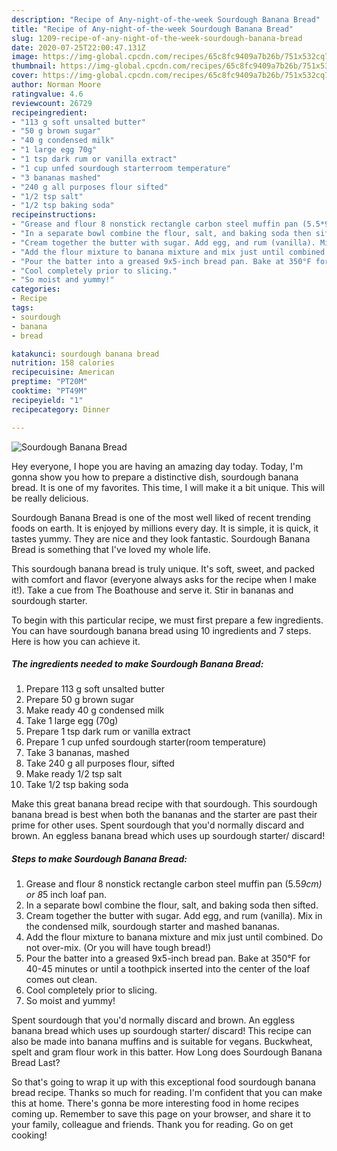 ```yaml
---
description: "Recipe of Any-night-of-the-week Sourdough Banana Bread"
title: "Recipe of Any-night-of-the-week Sourdough Banana Bread"
slug: 1209-recipe-of-any-night-of-the-week-sourdough-banana-bread
date: 2020-07-25T22:00:47.131Z
image: https://img-global.cpcdn.com/recipes/65c8fc9409a7b26b/751x532cq70/sourdough-banana-bread-recipe-main-photo.jpg
thumbnail: https://img-global.cpcdn.com/recipes/65c8fc9409a7b26b/751x532cq70/sourdough-banana-bread-recipe-main-photo.jpg
cover: https://img-global.cpcdn.com/recipes/65c8fc9409a7b26b/751x532cq70/sourdough-banana-bread-recipe-main-photo.jpg
author: Norman Moore
ratingvalue: 4.6
reviewcount: 26729
recipeingredient:
- "113 g soft unsalted butter"
- "50 g brown sugar"
- "40 g condensed milk"
- "1 large egg 70g"
- "1 tsp dark rum or vanilla extract"
- "1 cup unfed sourdough starterroom temperature"
- "3 bananas mashed"
- "240 g all purposes flour sifted"
- "1/2 tsp salt"
- "1/2 tsp baking soda"
recipeinstructions:
- "Grease and flour 8 nonstick rectangle carbon steel muffin pan (5.5*9cm) or 8*5 inch loaf pan."
- "In a separate bowl combine the flour, salt, and baking soda then sifted."
- "Cream together the butter with sugar. Add egg, and rum (vanilla). Mix in the condensed milk, sourdough starter and mashed bananas."
- "Add the flour mixture to banana mixture and mix just until combined. Do not over-mix. (Or you will have tough bread!)"
- "Pour the batter into a greased 9x5-inch bread pan. Bake at 350°F for 40-45 minutes or until a toothpick inserted into the center of the loaf comes out clean."
- "Cool completely prior to slicing."
- "So moist and yummy!"
categories:
- Recipe
tags:
- sourdough
- banana
- bread

katakunci: sourdough banana bread 
nutrition: 158 calories
recipecuisine: American
preptime: "PT20M"
cooktime: "PT49M"
recipeyield: "1"
recipecategory: Dinner

---
```



![Sourdough Banana Bread](https://img-global.cpcdn.com/recipes/65c8fc9409a7b26b/751x532cq70/sourdough-banana-bread-recipe-main-photo.jpg)

Hey everyone, I hope you are having an amazing day today. Today, I'm gonna show you how to prepare a distinctive dish, sourdough banana bread. It is one of my favorites. This time, I will make it a bit unique. This will be really delicious.

Sourdough Banana Bread is one of the most well liked of recent trending foods on earth. It is enjoyed by millions every day. It is simple, it is quick, it tastes yummy. They are nice and they look fantastic. Sourdough Banana Bread is something that I've loved my whole life.

This sourdough banana bread is truly unique. It&#39;s soft, sweet, and packed with comfort and flavor (everyone always asks for the recipe when I make it!). Take a cue from The Boathouse and serve it. Stir in bananas and sourdough starter.


To begin with this particular recipe, we must first prepare a few ingredients. You can have sourdough banana bread using 10 ingredients and 7 steps. Here is how you can achieve it.

<!--inarticleads1-->

##### The ingredients needed to make Sourdough Banana Bread:

1. Prepare 113 g soft unsalted butter
1. Prepare 50 g brown sugar
1. Make ready 40 g condensed milk
1. Take 1 large egg (70g)
1. Prepare 1 tsp dark rum or vanilla extract
1. Prepare 1 cup unfed sourdough starter(room temperature)
1. Take 3 bananas, mashed
1. Take 240 g all purposes flour, sifted
1. Make ready 1/2 tsp salt
1. Take 1/2 tsp baking soda


Make this great banana bread recipe with that sourdough. This sourdough banana bread is best when both the bananas and the starter are past their prime for other uses. Spent sourdough that you&#39;d normally discard and brown. An eggless banana bread which uses up sourdough starter/ discard! 

<!--inarticleads2-->

##### Steps to make Sourdough Banana Bread:

1. Grease and flour 8 nonstick rectangle carbon steel muffin pan (5.5*9cm) or 8*5 inch loaf pan.
1. In a separate bowl combine the flour, salt, and baking soda then sifted.
1. Cream together the butter with sugar. Add egg, and rum (vanilla). Mix in the condensed milk, sourdough starter and mashed bananas.
1. Add the flour mixture to banana mixture and mix just until combined. Do not over-mix. (Or you will have tough bread!)
1. Pour the batter into a greased 9x5-inch bread pan. Bake at 350°F for 40-45 minutes or until a toothpick inserted into the center of the loaf comes out clean.
1. Cool completely prior to slicing.
1. So moist and yummy!


Spent sourdough that you&#39;d normally discard and brown. An eggless banana bread which uses up sourdough starter/ discard! This recipe can also be made into banana muffins and is suitable for vegans. Buckwheat, spelt and gram flour work in this batter. How Long does Sourdough Banana Bread Last? 

So that's going to wrap it up with this exceptional food sourdough banana bread recipe. Thanks so much for reading. I'm confident that you can make this at home. There's gonna be more interesting food in home recipes coming up. Remember to save this page on your browser, and share it to your family, colleague and friends. Thank you for reading. Go on get cooking!
